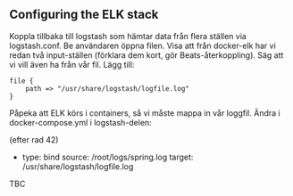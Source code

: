 ## Configuring the ELK stack

Koppla tillbaka till logstash som hämtar data från flera ställen via logstash.conf. Be användaren öppna filen. Visa att från docker-elk har vi redan två input-ställen (förklara dem kort, gör Beats-återkoppling). Säg att vi vill även ha från vår fil. Lägg till:

```
file {
	path => "/usr/share/logstash/logfile.log"
}
```

Påpeka att ELK körs i containers, så vi måste mappa in vår loggfil. Ändra i docker-compose.yml i logstash-delen:

(efter rad 42)
- type: bind
    source: /root/logs/spring.log
    target: /usr/share/logstash/logfile.log

TBC
